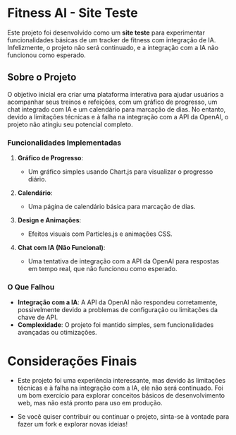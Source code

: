 # Fitness AI - Site Teste

Este projeto foi desenvolvido como um **site teste** para experimentar funcionalidades básicas de um tracker de fitness com integração de IA. Infelizmente, o projeto não será continuado, e a integração com a IA não funcionou como esperado.

## Sobre o Projeto

O objetivo inicial era criar uma plataforma interativa para ajudar usuários a acompanhar seus treinos e refeições, com um gráfico de progresso, um chat integrado com IA e um calendário para marcação de dias. No entanto, devido a limitações técnicas e à falha na integração com a API da OpenAI, o projeto não atingiu seu potencial completo.

### Funcionalidades Implementadas

1. **Gráfico de Progresso**:
   - Um gráfico simples usando Chart.js para visualizar o progresso diário.

2. **Calendário**:
   - Uma página de calendário básica para marcação de dias.

3. **Design e Animações**:
   - Efeitos visuais com Particles.js e animações CSS.

4. **Chat com IA (Não Funcional)**:
   - Uma tentativa de integração com a API da OpenAI para respostas em tempo real, que não funcionou como esperado.

### O Que Falhou

- **Integração com a IA**: A API da OpenAI não respondeu corretamente, possivelmente devido a problemas de configuração ou limitações da chave de API.
- **Complexidade**: O projeto foi mantido simples, sem funcionalidades avançadas ou otimizações.

# Considerações Finais
- Este projeto foi uma experiência interessante, mas devido às limitações técnicas e à falha na integração com a IA, ele não será continuado. Foi um bom exercício para explorar conceitos básicos de desenvolvimento web, mas não está pronto para uso em produção.

- Se você quiser contribuir ou continuar o projeto, sinta-se à vontade para fazer um fork e explorar novas ideias!
